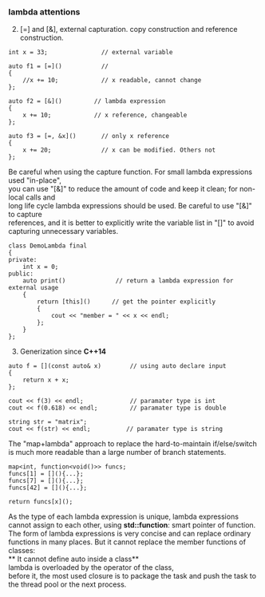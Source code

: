 ### lambda attentions
2. [=] and [&], external capturation. copy construction and reference construction.
```
int x = 33;               // external variable

auto f1 = [=]()           // 
{
    //x += 10;            // x readable, cannot change
};

auto f2 = [&]()         // lambda expression
{
    x += 10;            // x reference, changeable
};

auto f3 = [=, &x]()       // only x reference
{
    x += 20;              // x can be modified. Others not
};
```
Be careful when using the capture function. For small lambda expressions used "in-place",\
you can use "[&]" to reduce the amount of code and keep it clean; for non-local calls and\
long life cycle lambda expressions should be used. Be careful to use "[&]" to capture \
references, and it is better to explicitly write the variable list in "[]" to avoid\
capturing unnecessary variables.

```
class DemoLambda final
{
private:
    int x = 0;
public:
    auto print()              // return a lambda expression for external usage
    {
        return [this]()      // get the pointer explicitly
        {
            cout << "member = " << x << endl;
        };
    }
};
```

3. Generization since **C++14**
```
auto f = [](const auto& x)        // using auto declare input 
{
    return x + x;
};

cout << f(3) << endl;             // paramater type is int
cout << f(0.618) << endl;         // paramater type is double

string str = "matrix";
cout << f(str) << endl;          // paramater type is string
```
The "map+lambda" approach to replace the hard-to-maintain if/else/switch\
is much more readable than a large number of branch statements. 
```
map<int, function<void()>> funcs;
funcs[1] = [](){...};
funcs[7] = [](){...};
funcs[42] = [](){...};

return funcs[x]();
```
As the type of each lambda expression is unique, lambda expressions cannot assign 
to each other, using **std::function**: smart pointer of function.\
The form of lambda expressions is very concise and can replace ordinary \
functions in many places. But it cannot replace the member functions of classes:\
** It cannot define auto inside a class**\
lambda is overloaded by the operator of the class,\
before it, the most used closure is to package the task and push the task to the thread pool or the next process.